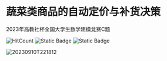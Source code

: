 # 蔬菜类商品的自动定价与补货决策

2023年高教社杯全国大学生数学建模竞赛C题

![HitCount](https://img.shields.io/endpoint?url=https%3A%2F%2Fhits.dwyl.com%2FHuaYuXiao%2FAutomated-Pricing-and-Replenishment-Decisions-for-Vegetable-Products.json%3Fcolor%3Dpink)
![Static Badge](https://img.shields.io/badge/Python-3.11.5-blue?logo=python)
![Static Badge](https://img.shields.io/badge/R-4.3.2-blue?logo=r)


![20230910T221812](https://github.com/HuaYuXiao/Automated-pricing-and-replenishment-decisions-for-vegetable-products/assets/117464811/b82c143c-2922-4d5c-855b-41ca7337914a)
